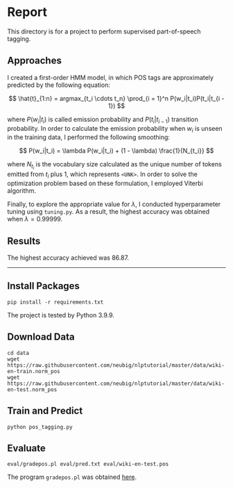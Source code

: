 # Report

This directory is for a project to perform supervised part-of-speech tagging.


## Approaches

I created a first-order HMM model, in which POS tags are approximately predicted by the following equation:

$$ \hat{t}_{1:n} = argmax_{t_i \cdots t_n} \prod_{i = 1}^n P(w_i|t_i)P(t_i|t_{i - 1}) $$

where $P(w_i|t_i)$ is called emission probability and $P(t_i|t_{i - 1})$ transition probability. In order to calculate the emission probability when $w_i$ is unseen in the training data, I performed the following smoothing:

$$ P(w_i|t_i) = \lambda P(w_i|t_i) + (1 - \lambda) \frac{1}{N_{t_i}} $$

where $N_{t_i}$ is the vocabulary size calculated as the unique number of tokens emitted from $t_i$ plus $1$, which represents `<UNK>`. In order to solve the optimization problem based on these formulation, I employed Viterbi algorithm.

Finally, to explore the appropriate value for $\lambda$, I conducted hyperparameter tuning using `tuning.py`. As a result, the highest accuracy was obtained when $\lambda = 0.99999$.

## Results

The highest accuracy achieved was $86.87%$.


---


## Install Packages

```
pip install -r requirements.txt
```

The project is tested by Python 3.9.9.


## Download Data

```
cd data
wget https://raw.githubusercontent.com/neubig/nlptutorial/master/data/wiki-en-train.norm_pos
wget https://raw.githubusercontent.com/neubig/nlptutorial/master/data/wiki-en-test.norm_pos
```


## Train and Predict

```
python pos_tagging.py
```


## Evaluate

```
eval/gradepos.pl eval/pred.txt eval/wiki-en-test.pos
```

The program `gradepos.pl` was obtained [here](https://github.com/neubig/nlptutorial/tree/master/script).
